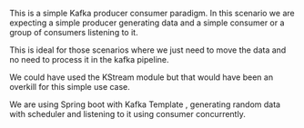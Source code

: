This is a simple Kafka producer consumer paradigm.
In this scenario we are expecting a simple producer generating data and
a simple consumer or a group of consumers listening to it.

This is ideal for those scenarios where we just need to move the data and no need to process it
in the kafka pipeline.

We could have used the KStream module but that would have been an overkill for this simple use case.

We are using Spring boot with Kafka Template , generating random data with scheduler and listening to it using
consumer concurrently.